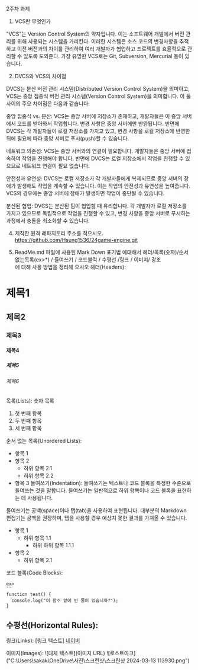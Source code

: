 2주차 과제

1. VCS란 무엇인가

"VCS"는 Version Control System의 약자입니다. 이는 소프트웨어 개발에서 버전 관리를 위해 사용되는 시스템을 가리킨다. 이러한 시스템은 소스 코드의 변경사항을 추적하고 이전 버전과의 차이를 관리하여 여러 개발자가 협업하고 프로젝트를 효율적으로 관리할 수 있도록 도와준다. 가장 유명한 VCS로는 Git, Subversion, Mercurial 등이 있습니다.

2. DVCS와 VCS의 차이점

DVCS는 분산 버전 관리 시스템(Distributed Version Control System)을 의미하고, VCS는 중앙 집중식 버전 관리 시스템(Version Control System)을 의미합니다. 이 둘 사이의 주요 차이점은 다음과 같습니다:

중앙 집중식 vs. 분산: VCS는 중앙 서버에 저장소가 존재하고, 개발자들은 이 중앙 서버에서 코드를 받아와서 작업합니다. 변경 사항은 중앙 서버에만 반영됩니다. 반면에 DVCS는 각 개발자들이 로컬 저장소를 가지고 있고, 변경 사항을 로컬 저장소에 반영한 뒤에 필요에 따라 중앙 서버로 푸시(push)할 수 있습니다.

네트워크 의존성: VCS는 중앙 서버와의 연결이 필요합니다. 개발자들은 중앙 서버에 접속하여 작업을 진행해야 합니다. 반면에 DVCS는 로컬 저장소에서 작업을 진행할 수 있으므로 네트워크 연결이 필요 없습니다.

안전성과 유연성: DVCS는 로컬 저장소가 각 개발자들에게 복제되므로 중앙 서버의 장애가 발생해도 작업을 계속할 수 있습니다. 이는 작업의 안전성과 유연성을 높여줍니다. VCS의 경우에는 중앙 서버에 장애가 발생하면 작업이 중단될 수 있습니다.

분산된 협업: DVCS는 분산된 팀이 협업할 때 유리합니다. 각 개발자가 로컬 저장소를 가지고 있으므로 독립적으로 작업을 진행할 수 있고, 변경 사항을 중앙 서버로   푸시하는 과정에서 충돌을 최소화할 수 있습니다.

4. 제작한 원격 레파지토리 주소를 적으시오.
https://github.com/Hsung1536/24game-engine.git

5. ReadMe.md 파일에 사용된 Mark Down 표기법 에대해서 헤더/목록(숫자)/순서없는목록(ex>*) / 들여쓰기 / 코드블럭 / 수평선 /링크 / 이미지/ 강조  
에 대해 사용 방법을 정리해 오시오 
헤더(Headers): 
# 제목1
## 제목2
### 제목3
#### 제목4
##### 제목5
###### 제목6
목록(Lists): 숫자 목록
1. 첫 번째 항목
2. 두 번째 항목
3. 세 번째 항목

순서 없는 목록(Unordered Lists):
- 항목 1
- 항목 2
  - 하위 항목 2.1
  - 하위 항목 2.2
- 항목 3
들여쓰기(Indentation):
들여쓰기는 텍스트나 코드 블록을 특정한 수준으로 들여쓰는 것을 말합니다. 들여쓰기는 일반적으로 하위 항목이나 코드 블록을 표현하는 데 사용됩니다.

들여쓰기는 공백(space)이나 탭(tab)을 사용하여 표현됩니다. 대부분의 Markdown 편집기는 공백을 권장하며, 탭을 사용할 경우 예상치 못한 결과를 가져올 수 있습니다.

- 항목 1
  - 하위 항목 1.1
    - 하위 하위 항목 1.1.1
- 항목 2
  - 하위 항목 2.1

코드 블록(Code Blocks):
```코드 블록 앞과 뒤에 삼중 백틱을 배치하여 분리된 코드 블록을 생성할 수 있습니다 . 원시 형식을 더 쉽게 읽을 수 있도록 코드 블록 앞뒤에 빈 줄을 배치하는 것이 좋습니다.
ex> 
``
function test() {
  console.log("이 함수 앞에 빈 줄이 있습니까?");
}
````

수평선(Horizontal Rules):
---

링크(Links):
[링크 텍스트]
[네이버](https://www.naver.com)

이미지(Images):
![대체 텍스트](이미지 URL)
![로스트아크]("C:\Users\sakak\OneDrive\사진\스크린샷\스크린샷 2024-03-13 113930.png")
